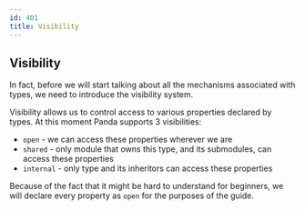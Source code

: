 ```yaml
---
id: 401
title: Visibility
---
```


## Visibility
In fact, before we will start talking about all the mechanisms associated with types,
we need to introduce the visibility system. 

Visibility allows us to control access to various properties declared by types.
At this moment Panda supports 3 visibilities:

* `open` - we can access these properties wherever we are
* `shared` - only module that owns this type, and its submodules, can access these properties
* `internal` - only type and its inheritors can access these properties

Because of the fact that it might be hard to understand for beginners, 
we will declare every property as `open` for the purposes of the guide.